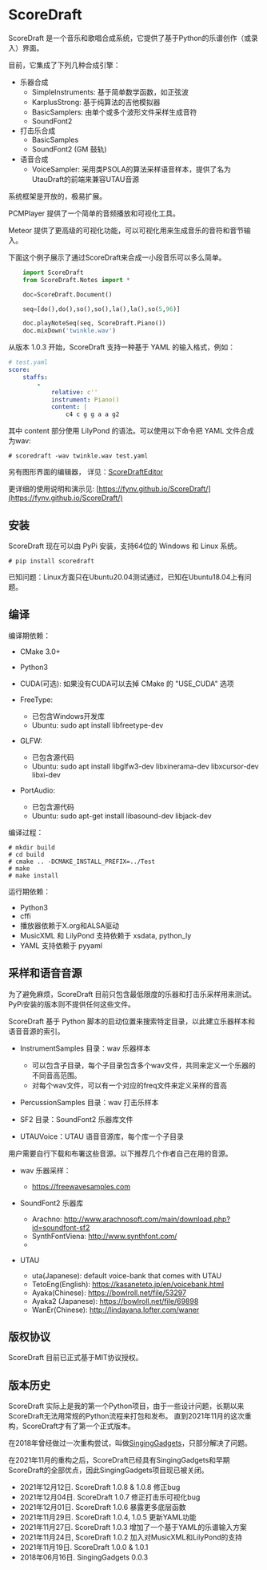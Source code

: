 # ScoreDraft

ScoreDraft 是一个音乐和歌唱合成系统，它提供了基于Python的乐谱创作（或录入）界面。

目前，它集成了下列几种合成引擎：

* 乐器合成
  - SimpleInstruments: 基于简单数学函数，如正弦波
  - KarplusStrong: 基于纯算法的吉他模拟器
  - BasicSamplers: 由单个或多个波形文件采样生成音符
  - SoundFont2
* 打击乐合成
  - BasicSamples
  - SoundFont2 (GM 鼓轨)
* 语音合成
  - VoiceSampler: 采用类PSOLA的算法采样语音样本，提供了名为UtauDraft的前端来兼容UTAU音源

系统框架是开放的，极易扩展。

PCMPlayer 提供了一个简单的音频播放和可视化工具。

Meteor 提供了更高级的可视化功能，可以可视化用来生成音乐的音符和音节输入。

下面这个例子展示了通过ScoreDraft来合成一小段音乐可以多么简单。

```Python
    import ScoreDraft
    from ScoreDraft.Notes import *

    doc=ScoreDraft.Document()

    seq=[do(),do(),so(),so(),la(),la(),so(5,96)]

    doc.playNoteSeq(seq, ScoreDraft.Piano())
    doc.mixDown('twinkle.wav')
```

从版本 1.0.3 开始，ScoreDraft 支持一种基于 YAML 的输入格式，例如：

```yaml
# test.yaml
score:
    staffs:
        -
            relative: c''
            instrument: Piano()
            content: |
                c4 c g g a a g2
```

其中 content 部分使用 LilyPond 的语法。可以使用以下命令把 YAML 文件合成为wav:

```
# scoredraft -wav twinkle.wav test.yaml
```

另有图形界面的编辑器， 详见：[ScoreDraftEditor](https://github.com/fynv/ScoreDraftEditor)

更详细的使用说明和演示见: [https://fynv.github.io/ScoreDraft/](https://fynv.github.io/ScoreDraft/)

## 安装

ScoreDraft 现在可以由 PyPi 安装，支持64位的 Windows 和 Linux 系统。

```
# pip install scoredraft
```

已知问题：Linux方面只在Ubuntu20.04测试通过，已知在Ubuntu18.04上有问题。

## 编译

编译期依赖：

* CMake 3.0+

* Python3

* CUDA(可选): 如果没有CUDA可以去掉 CMake 的 "USE_CUDA" 选项

* FreeType: 
  
  - 已包含Windows开发库
  - Ubuntu: sudo apt install libfreetype-dev

* GLFW: 
  
  - 已包含源代码
  - Ubuntu: sudo apt install libglfw3-dev libxinerama-dev libxcursor-dev libxi-dev

* PortAudio:
  
  - 已包含源代码
  - Ubuntu: sudo apt-get install libasound-dev libjack-dev

编译过程：

```
# mkdir build
# cd build
# cmake .. -DCMAKE_INSTALL_PREFIX=../Test
# make
# make install
```

运行期依赖：

* Python3 
* cffi
* 播放器依赖于X.org和ALSA驱动
* MusicXML 和 LilyPond 支持依赖于 xsdata, python_ly
* YAML 支持依赖于 pyyaml

## 采样和语音音源

为了避免麻烦，ScoreDraft 目前只包含最低限度的乐器和打击乐采样用来测试。PyPi安装的版本则不提供任何这些文件。

ScoreDraft 基于 Python 脚本的启动位置来搜索特定目录，以此建立乐器样本和语音音源的索引。

* InstrumentSamples 目录：wav 乐器样本
  
  - 可以包含子目录，每个子目录包含多个wav文件，共同来定义一个乐器的不同音高范围。
  - 对每个wav文件，可以有一个对应的freq文件来定义采样的音高

* PercussionSamples 目录：wav 打击乐样本

* SF2 目录：SoundFont2 乐器库文件

* UTAUVoice：UTAU 语音音源库，每个库一个子目录

用户需要自行下载和布署这些音源。以下推荐几个作者自己在用的音源。

* wav 乐器采样：
  
  - https://freewavesamples.com

* SoundFont2 乐器库
  
  - Arachno: http://www.arachnosoft.com/main/download.php?id=soundfont-sf2
  - SynthFontViena: http://www.synthfont.com/
  - 

* UTAU
  
  - uta(Japanese): default voice-bank that comes with UTAU
  - TetoEng(English): https://kasaneteto.jp/en/voicebank.html
  - Ayaka(Chinese): https://bowlroll.net/file/53297
  - Ayaka2 (Japanese): https://bowlroll.net/file/69898
  - WanEr(Chinese): http://lindayana.lofter.com/waner

## 版权协议

ScoreDraft 目前已正式基于MIT协议授权。

## 版本历史

ScoreDraft 实际上是我的第一个Python项目，由于一些设计问题，长期以来ScoreDraft无法用常规的Python流程来打包和发布。
直到2021年11月的这次重构，ScoreDraft才有了第一个正式版本。

在2018年曾经做过一次重构尝试，叫做[SingingGadgets](https://pypi.org/project/singinggadgets/)，只部分解决了问题。

在2021年11月的重构之后，ScoreDraft已经具有SingingGadgets和早期ScoreDraft的全部优点，因此SingingGadgets项目现已被关闭。

* 2021年12月12日. ScoreDraft 1.0.8 & 1.0.8 修正bug
* 2021年12月04日. ScoreDraft 1.0.7 修正打击乐可视化bug
* 2021年12月01日. ScoreDraft 1.0.6 暴露更多底层函数
* 2021年11月29日. ScoreDraft 1.0.4, 1.0.5 更新YAML功能
* 2021年11月27日. ScoreDraft 1.0.3 增加了一个基于YAML的乐谱输入方案
* 2021年11月24日, ScoreDraft 1.0.2 加入对MusicXML和LilyPond的支持
* 2021年11月19日. ScoreDraft 1.0.0 & 1.0.1
* 2018年06月16日. SingingGadgets 0.0.3
